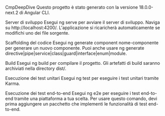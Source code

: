 CmpDeepDive
Questo progetto è stato generato con la versione 18.0.0-next.2 di Angular CLI.

Server di sviluppo
Esegui ng serve per avviare il server di sviluppo. Naviga su http://localhost:4200/. L'applicazione si ricaricherà automaticamente se modifichi uno dei file sorgente.

Scaffolding del codice
Esegui ng generate component nome-componente per generare un nuovo componente. Puoi anche usare ng generate directive|pipe|service|class|guard|interface|enum|module.

Build
Esegui ng build per compilare il progetto. Gli artefatti di build saranno archiviati nella directory dist/.

Esecuzione dei test unitari
Esegui ng test per eseguire i test unitari tramite Karma.

Esecuzione dei test end-to-end
Esegui ng e2e per eseguire i test end-to-end tramite una piattaforma a tua scelta. Per usare questo comando, devi prima aggiungere un pacchetto che implementi le funzionalità di test end-to-end.
